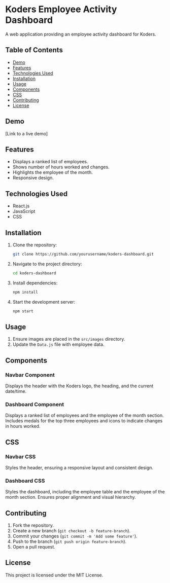 # Koders Employee Activity Dashboard

A web application providing an employee activity dashboard for Koders.

## Table of Contents
- [Demo](#demo)
- [Features](#features)
- [Technologies Used](#technologies-used)
- [Installation](#installation)
- [Usage](#usage)
- [Components](#components)
- [CSS](#css)
- [Contributing](#contributing)
- [License](#license)

## Demo

[Link to a live demo]

## Features
- Displays a ranked list of employees.
- Shows number of hours worked and changes.
- Highlights the employee of the month.
- Responsive design.

## Technologies Used
- React.js
- JavaScript
- CSS

## Installation

1. Clone the repository:
    ```bash
    git clone https://github.com/yourusername/koders-dashboard.git
    ```
2. Navigate to the project directory:
    ```bash
    cd koders-dashboard
    ```
3. Install dependencies:
    ```bash
    npm install
    ```
4. Start the development server:
    ```bash
    npm start
    ```

## Usage

1. Ensure images are placed in the `src/images` directory.
2. Update the `Data.js` file with employee data.

## Components

### Navbar Component

Displays the header with the Koders logo, the heading, and the current date/time.

### Dashboard Component

Displays a ranked list of employees and the employee of the month section. Includes medals for the top three employees and icons to indicate changes in hours worked.

## CSS

### Navbar CSS

Styles the header, ensuring a responsive layout and consistent design.

### Dashboard CSS

Styles the dashboard, including the employee table and the employee of the month section. Ensures proper alignment and visual hierarchy.

## Contributing

1. Fork the repository.
2. Create a new branch (`git checkout -b feature-branch`).
3. Commit your changes (`git commit -m 'Add some feature'`).
4. Push to the branch (`git push origin feature-branch`).
5. Open a pull request.

## License

This project is licensed under the MIT License.
